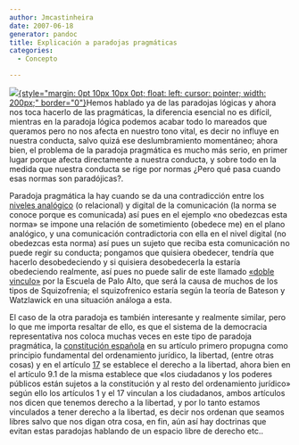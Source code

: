 ```yaml
---
author: Jmcastinheira
date: 2007-06-18
generator: pandoc
title: Explicación a paradojas pragmáticas
categories:
  - Concepto

---
```


[![](http://img149.imageshack.us/img149/5528/sealesoz1.jpg){style="margin: 0pt 10px 10px 0pt; float: left; cursor: pointer; width: 200px;"
border="0"}](http://img149.imageshack.us/img149/5528/sealesoz1.jpg)Hemos
hablado ya de las paradojas lógicas y ahora nos toca hacerlo de las
pragmáticas, la diferencia esencial no es difícil, mientras en la
paradoja lógica podemos acabar todo lo mareados que queramos pero no nos
afecta en nuestro tono vital, es decir no influye en nuestra conducta,
salvo quizá ese deslumbramiento momentáneo; ahora bien, el problema de
la paradoja pragmática es mucho más serio, en primer lugar porque afecta
directamente a nuestra conducta, y sobre todo en la medida que nuestra
conducta se rige por normas ¿Pero qué pasa cuando esas normas son
paradójicas?.

Paradoja pragmática la hay cuando se da una contradicción entre los [niveles analógico](http://lorealenelespejo.blogspot.com/2007/06/explicacin-experimento-4.html) (o relacional) y digital de la comunicación (la norma se conoce porque es comunicada) así pues en el ejemplo «no obedezcas esta norma» se impone una relación de sometimiento (obedece me) en el plano analógico, y una comunicación contradictoria con ella en el nivel digital (no obedezcas esta norma) así pues un sujeto que reciba esta comunicación no puede regir su conducta; pongamos que quisiera obedecer, tendría que hacerlo desobedeciendo y si quisiera desobedecerla la estaría obedeciendo realmente, así pues no puede salir de este llamado [«doble vinculo»](http://es.wikipedia.org/wiki/Doble_V%C3%ADnculo) por la Escuela de Palo Alto, que será la causa de muchos de los tipos de Squizofrenia; el squizofrenico estaría según la teoría de Bateson y Watzlawick en una situación análoga a esta.

El caso de la otra paradoja es también interesante y realmente similar,
pero lo que me importa resaltar de ello, es que el sistema de la
democracia representativa nos coloca muchas veces en este tipo de
paradoja pragmática, la [constitución
española](http://www.constitucion.es/constitucion/castellano/titulo_preliminar.html)
en su artículo primero propugna como principio fundamental del
ordenamiento jurídico, la libertad, (entre otras cosas) y en el artículo
[17](http://www.constitucion.es/constitucion/castellano/titulo_1.html#1b)
se establece el derecho a la libertad, ahora bien en el artículo 9.1 de
la misma establece que «los ciudadanos y los poderes públicos están
sujetos a la constitución y al resto del ordenamiento jurídico» según
ello los artículos 1 y el 17 vinculan a los ciudadanos, ambos artículos
nos dicen que tenemos derecho a la libertad, y por lo tanto estamos
vinculados a tener derecho a la libertad, es decir nos ordenan que
seamos libres salvo que nos digan otra cosa, en fin, aún así hay
doctrinas que evitan estas paradojas hablando de un espacio libre de
derecho etc..

